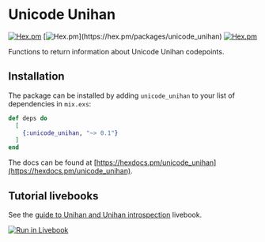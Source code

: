 # Unicode Unihan

[![Hex.pm](https://img.shields.io/hexpm/v/unicode_unihan.svg)](https://hex.pm/packages/unicode_unihan)
[![Hex.pm](https://img.shields.io/hexpm/dw/unicode_unihan.svg?)](https://hex.pm/packages/unicode_unihan)
[![Hex.pm](https://img.shields.io/hexpm/l/unicode_unihan.svg)](https://hex.pm/packages/unicode_unihan)

Functions to return information about Unicode Unihan codepoints.

## Installation

The package can be installed by adding `unicode_unihan` to your list of dependencies in `mix.exs`:

```elixir
def deps do
  [
    {:unicode_unihan, "~> 0.1"}
  ]
end
```

The docs can be found at [https://hexdocs.pm/unicode_unihan](https://hexdocs.pm/unicode_unihan).

## Tutorial livebooks

See the [guide to Unihan and Unihan introspection](https://raw.githubusercontent.com/elixir-unicode/unicode_unihan/main/docs/unihan_walkthrough.livemd) livebook.

[![Run in Livebook](https://livebook.dev/badge/v1/blue.svg)](https://livebook.dev/run?url=https%3A%2F%2Fraw.githubusercontent.com%2Felixir-unicode%2Funicode_unihan%2Fmain%2Fdocs%2Funihan_walkthrough.livemd)
